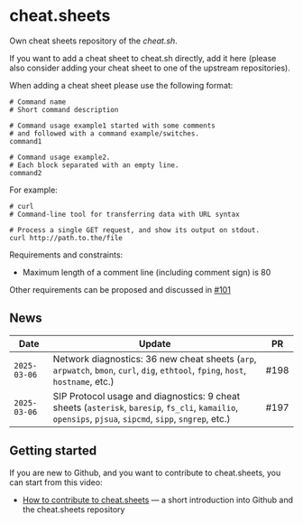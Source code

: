 # cheat.sheets

Own cheat sheets repository of the *cheat.sh*.

If you want to add a cheat sheet to cheat.sh directly,
add it here (please also consider adding your cheat sheet
to one of the upstream repositories).

When adding a cheat sheet please use the following format:

```
# Command name
# Short command description

# Command usage example1 started with some comments
# and followed with a command example/switches.
command1

# Command usage example2.
# Each block separated with an empty line.
command2
```

For example:

```
# curl
# Command-line tool for transferring data with URL syntax

# Process a single GET request, and show its output on stdout.
curl http://path.to.the/file
```

Requirements and constraints:

* Maximum length of a comment line (including comment sign) is 80

Other requirements can be proposed and discussed in [#101](https://github.com/chubin/cheat.sheets/issues/101)

## News

| **Date**     | **Update**                                                                                                                                              | **PR** |
|--------------|---------------------------------------------------------------------------------------------------------------------------------------------------------|--------|
| `2025-03-06` | Network diagnostics: 36 new cheat sheets (`arp`, `arpwatch`, `bmon`, `curl`, `dig`, `ethtool`, `fping`, `host`, `hostname`, etc.)                       | #198   |
| `2025-03-06` | SIP Protocol usage and diagnostics: 9 cheat sheets (`asterisk`, `baresip`, `fs_cli`, `kamailio`, `opensips`, `pjsua`, `sipcmd`, `sipp`, `sngrep`, etc.) | #197   |


## Getting started

If you are new to Github, and you want to contribute to cheat.sheets, you can start from this video:

* [How to contribute to cheat.sheets](https://www.youtube.com/watch?v=ZJ3lPQVoiVw) — a short introduction into Github and the cheat.sheets repository
